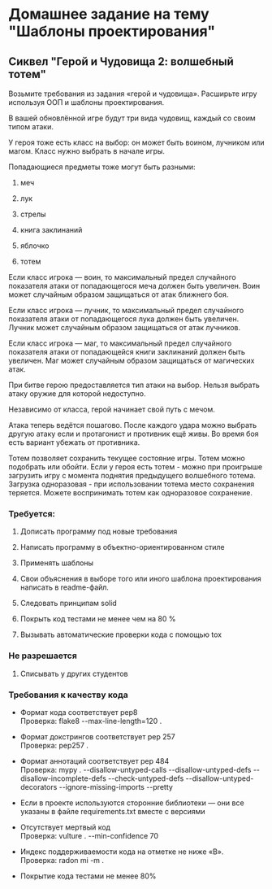 # Домашнее задание на тему "Шаблоны проектирования"


## Сиквел "Герой и Чудовища 2: волшебный тотем"


Возьмите требования из задания «герой и чудовища». Расширьте игру используя ООП и шаблоны проектирования.


В вашей обновлённой игре будут три вида чудовищ, каждый со своим типом атаки.

У героя тоже есть класс на выбор: он может быть воином, лучником или магом. Класс нужно выбрать в начале игры.

Попадающиеся предметы тоже могут быть разными:

1. меч

2. лук

3. стрелы

4. книга заклинаний

5. яблочко

6. тотем


Если класс игрока — воин, то максимальный предел случайного показателя атаки от попадающегося меча должен быть увеличен. Воин может случайным образом защищаться от атак ближнего боя.

Если класс игрока — лучник, то максимальный предел случайного показателя атаки от попадающегося лука должен быть увеличен. Лучник может случайным образом защищаться от атак лучников.

Если класс игрока — маг, то максимальный предел случайного показателя атаки от попадающейся книги заклинаний должен быть увеличен. Маг может случайным образом защищаться от магических атак.


При битве герою предоставляется тип атаки на выбор. Нельзя выбрать атаку оружие для которой недоступно.

Независимо от класса, герой начинает свой путь с мечом.


Атака теперь ведётся пошагово. После каждого удара можно выбрать другую атаку если и протагонист и противник ещё живы. Во время боя есть вариант убежать от противника.


Тотем позволяет сохранить текущее состояние игры. Тотем можно подобрать или обойти. Если у героя есть тотем - можно при проигрыше загрузить игру с момента поднятия предыдущего волшебного тотема. Загрузка одноразовая - при использовании тотема место сохранения теряется. Можете воспринимать тотем как одноразовое сохранение.


### Требуется:

1. Дописать программу под новые требования

2. Написать программу в объектно-ориентированном стиле

3. Применять шаблоны

4. Свои объяснения в выборе того или иного шаблона проектирования написать в readme-файл.

5. Следовать принципам solid

6. Покрыть код тестами не менее чем на 80 %

7. Вызывать автоматические проверки кода с помощью tox


### Не разрешается

1. Списывать у других студентов

### Требования к качеству кода
- Формат кода соответствует pep8<br>Проверка: flake8 --max-line-length=120 .

- Формат докстрингов соответствует pep 257<br>Проверка: pep257 .

- Формат аннотаций соответствует pep 484<br>Проверка: mypy . --disallow-untyped-calls --disallow-untyped-defs --disallow-incomplete-defs --check-untyped-defs  --disallow-untyped-decorators --ignore-missing-imports --pretty

- Если в проекте используются сторонние библиотеки — они все указаны в файле requirements.txt вместе с версиями

- Отсутствует мертвый код<br>Проверка:  vulture . --min-confidence 70

- Индекс поддерживаемости кода на отметке не ниже «B».<br>Проверка: radon mi -m .

- Покрытие кода тестами не менее 80%
